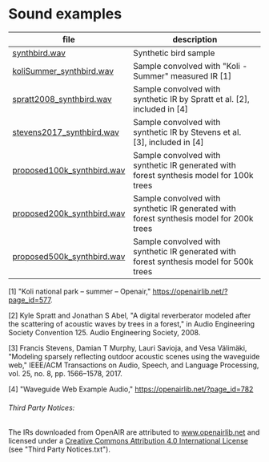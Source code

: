 # Sound examples

|file|description|
|---|---|
|[synthbird.wav](synthbird.wav)               |Synthetic bird sample|
[koliSummer_synthbird.wav](koliSummer_synthbird.wav)     |Sample convolved with "Koli - Summer" measured IR [1]|
[spratt2008_synthbird.wav](spratt2008_synthbird.wav)     |Sample convolved with synthetic IR by Spratt et al. [2], included in [4]|
[stevens2017_synthbird.wav](stevens2017_synthbird.wav)    |Sample convolved with synthetic IR by Stevens et al. [3], included in [4]|
[proposed100k_synthbird.wav](proposed100k_synthbird.wav)   |Sample convolved with synthetic IR generated with forest synthesis model for 100k trees|
[proposed200k_synthbird.wav](proposed200k_synthbird.wav)   |Sample convolved with synthetic IR generated with forest synthesis model for 200k trees|
[proposed500k_synthbird.wav](proposed500k_synthbird.wav)   |Sample convolved with synthetic IR generated with forest synthesis model for 500k trees|

[1] "Koli national park – summer – Openair," https://openairlib.net/?page_id=577.

[2] Kyle Spratt and Jonathan S Abel, "A digital reverberator modeled after the scattering of acoustic waves by trees in a forest," in Audio Engineering Society Convention 125. Audio Engineering Society, 2008.

[3] Francis Stevens, Damian T Murphy, Lauri Savioja, and Vesa Välimäki, "Modeling sparsely reflecting outdoor acoustic scenes using the waveguide web," IEEE/ACM Transactions on Audio, Speech, and Language Processing, vol. 25, no. 8, pp. 1566–1578, 2017.

[4] "Waveguide Web Example Audio," https://openairlib.net/?page_id=782

###### Third Party Notices:
The IRs downloaded from OpenAIR are attributed to www.openairlib.net and licensed under a [Creative Commons Attribution 4.0 International License](https://creativecommons.org/licenses/by/4.0/) (see "Third Party Notices.txt").

